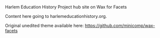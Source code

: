 Harlem Education History Project hub site on Wax for Facets 

Content here going to harlemeducationhistory.org. 

Original unedited theme available here: https://github.com/minicomp/wax-facets


